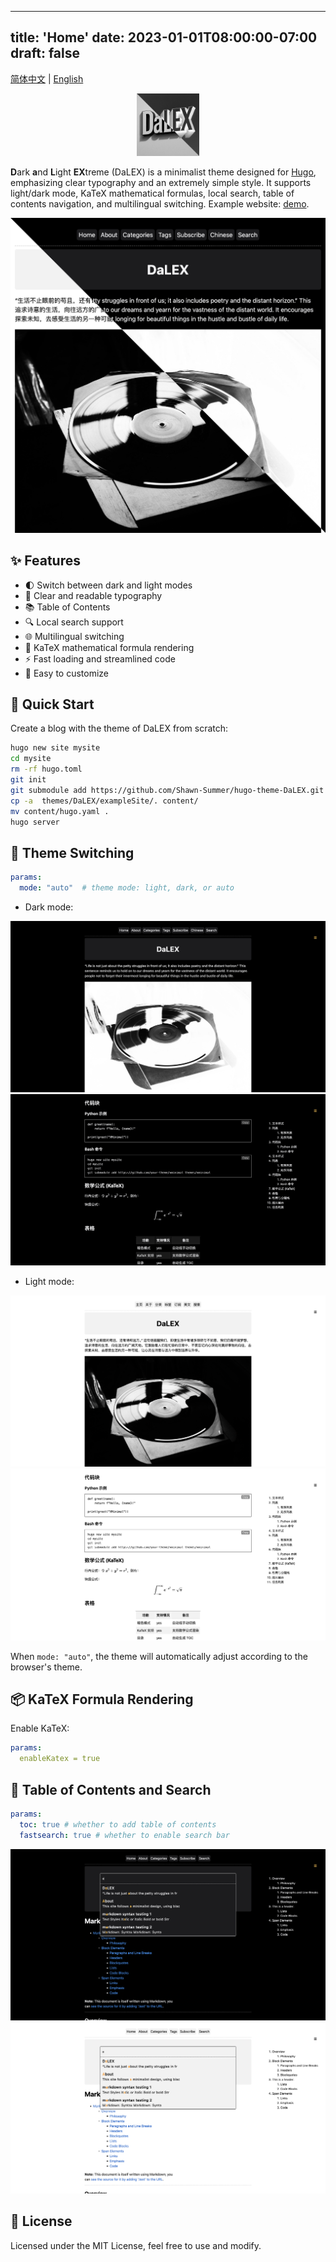 
---
title: 'Home'
date: 2023-01-01T08:00:00-07:00
draft: false
---
[简体中文](https://github.com/Shawn-Summer/hugo-theme-DaLEX/blob/main/readme_zh.md) | [English](https://github.com/Shawn-Summer/hugo-theme-DaLEX/blob/main/readme.md)

<p align="center">
  <a href="https://github.com/Shawn-Summer/hugo-theme-DaLEX">
    <img src="https://raw.githubusercontent.com/Shawn-Summer/hugo-theme-DaLEX/main/images/dalex.jpg" width="100" />
  </a>
</p>

**D**ark **a**nd **L**ight **EX**treme (DaLEX) is a minimalist theme designed for [Hugo](https://gohugo.io/), emphasizing clear typography and an extremely simple style. It supports light/dark mode, KaTeX mathematical formulas, local search, table of contents navigation, and multilingual switching. Example website: [demo](https://shawn-summer.github.io/).

![XMinimal Screenshot](https://raw.githubusercontent.com/Shawn-Summer/hugo-theme-DaLEX/main/images/combined.jpg)

## ✨ Features

- 🌓 Switch between dark and light modes
- 📝 Clear and readable typography
- 📚 Table of Contents
- 🔍 Local search support
- 🌐 Multilingual switching
- 📐 KaTeX mathematical formula rendering
- ⚡ Fast loading and streamlined code
- 🎨 Easy to customize

## 🚀 Quick Start

Create a blog with the theme of DaLEX from scratch:

```bash
hugo new site mysite
cd mysite
rm -rf hugo.toml
git init
git submodule add https://github.com/Shawn-Summer/hugo-theme-DaLEX.git themes/DaLEX
cp -a  themes/DaLEX/exampleSite/. content/
mv content/hugo.yaml .
hugo server
```

## 🚂 Theme Switching

```yaml
params:
  mode: "auto"  # theme mode: light, dark, or auto
```

- Dark mode:

![dark mode1](https://raw.githubusercontent.com/Shawn-Summer/hugo-theme-DaLEX/main/images/B.png)
![dark mode2](https://raw.githubusercontent.com/Shawn-Summer/hugo-theme-DaLEX/main/images/E.png)

- Light mode:

![light mode1](https://raw.githubusercontent.com/Shawn-Summer/hugo-theme-DaLEX/main/images/A.png)
![light mode2](https://raw.githubusercontent.com/Shawn-Summer/hugo-theme-DaLEX/main/images/F.png)

When `mode: "auto"`, the theme will automatically adjust according to the browser's theme.

## 📦 KaTeX Formula Rendering

Enable KaTeX:

```yaml
params:
  enableKatex = true
```

## 🔎 Table of Contents and Search

```yaml
params:
  toc: true # whether to add table of contents
  fastsearch: true # whether to enable search bar
```

![](https://raw.githubusercontent.com/Shawn-Summer/hugo-theme-DaLEX/main/images/C.png)
![](https://raw.githubusercontent.com/Shawn-Summer/hugo-theme-DaLEX/main/images/D.png)

## 📜 License

Licensed under the MIT License, feel free to use and modify.